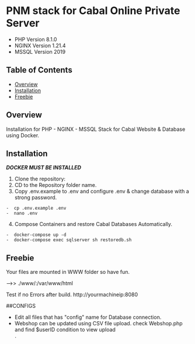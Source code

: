 # PNM stack for Cabal Online Private Server

-  PHP Version 8.1.0
-  NGINX Version 1.21.4
-  MSSQL Version 2019

## Table of Contents

- [Overview](#overview)
- [Installation](#installation)
- [Freebie](#Freebie)

## Overview

Installation for PHP  -  NGINX  - MSSQL Stack for Cabal Website & Database using Docker.

## Installation
***DOCKER MUST BE INSTALLED***
1. Clone the repository:
2. CD to the Repository folder name.
3. Copy .env.example to .env and configure .env & change database with a strong password.
``````
-  cp .env.example .env
-  nano .env
``````

4. Compose Containers and restore Cabal Databases Automatically.
``````
-  docker-compose up -d
-  docker-compose exec sqlserver sh restoredb.sh
``````
## Freebie
Your files are mounted in WWW folder so have fun.

-->> ./www/:/var/www/html

Test if no Errors after build.
http://yourmachineip:8080

##CONFIGS

-  Edit all files that has "config" name for Database connection.
-  Webshop can be updated using CSV file upload. check Webshop.php and find $userID condition to view upload <div>.
